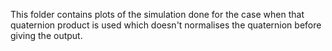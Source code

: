 This folder contains plots of the simulation done for the case when that quaternion product is used which doesn't normalises the quaternion before giving the output.